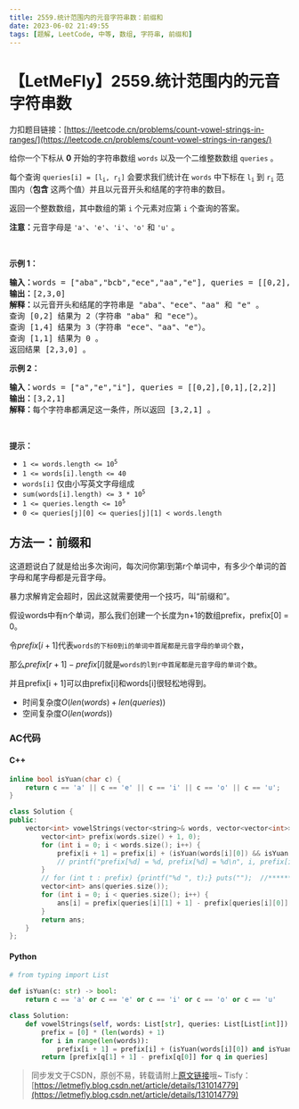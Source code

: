 ```yaml
---
title: 2559.统计范围内的元音字符串数：前缀和
date: 2023-06-02 21:49:55
tags: [题解, LeetCode, 中等, 数组, 字符串, 前缀和]
---
```


# 【LetMeFly】2559.统计范围内的元音字符串数

力扣题目链接：[https://leetcode.cn/problems/count-vowel-strings-in-ranges/](https://leetcode.cn/problems/count-vowel-strings-in-ranges/)

<p>给你一个下标从 <strong>0</strong> 开始的字符串数组 <code>words</code> 以及一个二维整数数组 <code>queries</code> 。</p>

<p>每个查询 <code>queries[i] = [l<sub>i</sub>, r<sub>i</sub>]</code> 会要求我们统计在 <code>words</code> 中下标在 <code>l<sub>i</sub></code> 到 <code>r<sub>i</sub></code> 范围内（<strong>包含</strong> 这两个值）并且以元音开头和结尾的字符串的数目。</p>

<p>返回一个整数数组，其中数组的第 <code>i</code> 个元素对应第 <code>i</code> 个查询的答案。</p>

<p><strong>注意：</strong>元音字母是 <code>'a'</code>、<code>'e'</code>、<code>'i'</code>、<code>'o'</code> 和 <code>'u'</code> 。</p>

<p>&nbsp;</p>

<p><strong>示例 1：</strong></p>

<pre>
<strong>输入：</strong>words = ["aba","bcb","ece","aa","e"], queries = [[0,2],[1,4],[1,1]]
<strong>输出：</strong>[2,3,0]
<strong>解释：</strong>以元音开头和结尾的字符串是 "aba"、"ece"、"aa" 和 "e" 。
查询 [0,2] 结果为 2（字符串 "aba" 和 "ece"）。
查询 [1,4] 结果为 3（字符串 "ece"、"aa"、"e"）。
查询 [1,1] 结果为 0 。
返回结果 [2,3,0] 。
</pre>

<p><strong>示例 2：</strong></p>

<pre>
<strong>输入：</strong>words = ["a","e","i"], queries = [[0,2],[0,1],[2,2]]
<strong>输出：</strong>[3,2,1]
<strong>解释：</strong>每个字符串都满足这一条件，所以返回 [3,2,1] 。</pre>

<p>&nbsp;</p>

<p><strong>提示：</strong></p>

<ul>
	<li><code>1 &lt;= words.length &lt;= 10<sup>5</sup></code></li>
	<li><code>1 &lt;= words[i].length &lt;= 40</code></li>
	<li><code>words[i]</code> 仅由小写英文字母组成</li>
	<li><code>sum(words[i].length) &lt;= 3 * 10<sup>5</sup></code></li>
	<li><code>1 &lt;= queries.length &lt;= 10<sup>5</sup></code></li>
	<li><code>0 &lt;= queries[j][0] &lt;= queries[j][1] &lt;&nbsp;words.length</code></li>
</ul>


    
## 方法一：前缀和

这道题说白了就是给出多次询问，每次问你第l到第r个单词中，有多少个单词的首字母和尾字母都是元音字母。

暴力求解肯定会超时，因此这就需要使用一个技巧，叫“前缀和”。

假设words中有n个单词，那么我们创建一个长度为n+1的数组prefix，prefix[0] = 0。

令$prefix[i + 1]$代表```words的下标0到i的单词中首尾都是元音字母的单词个数```，

那么$prefix[r + 1] - prefix[l]$就是```words的l到r中首尾都是元音字母的单词个数```。

并且prefix[i + 1]可以由prefix[i]和words[i]很轻松地得到。

+ 时间复杂度$O(len(words) + len(queries))$
+ 空间复杂度$O(len(words))$

### AC代码

#### C++

```cpp
inline bool isYuan(char c) {
    return c == 'a' || c == 'e' || c == 'i' || c == 'o' || c == 'u';
}

class Solution {
public:
    vector<int> vowelStrings(vector<string>& words, vector<vector<int>>& queries) {
        vector<int> prefix(words.size() + 1, 0);
        for (int i = 0; i < words.size(); i++) {
            prefix[i + 1] = prefix[i] + (isYuan(words[i][0]) && isYuan(words[i].back()));  // 这里&&外必须加括号，不然会先执行prefix[i] + isYuan(words[i][0])，再将结果于isYuan(words[i].back())做与运算
            // printf("prefix[%d] = %d, prefix[%d] = %d\n", i, prefix[i], i + 1, prefix[i + 1]);  //**********
        }
        // for (int t : prefix) {printf("%d ", t);} puts("");  //**********
        vector<int> ans(queries.size());
        for (int i = 0; i < queries.size(); i++) {
            ans[i] = prefix[queries[i][1] + 1] - prefix[queries[i][0]];
        }
        return ans;
    }
};
```

#### Python

```python
# from typing import List

def isYuan(c: str) -> bool:
    return c == 'a' or c == 'e' or c == 'i' or c == 'o' or c == 'u'

class Solution:
    def vowelStrings(self, words: List[str], queries: List[List[int]]) -> List[int]:
        prefix = [0] * (len(words) + 1)
        for i in range(len(words)):
            prefix[i + 1] = prefix[i] + (isYuan(words[i][0]) and isYuan(words[i][-1]))
        return [prefix[q[1] + 1] - prefix[q[0]] for q in queries]
```

> 同步发文于CSDN，原创不易，转载请附上[原文链接](https://blog.tisfy.eu.org/2023/06/02/LeetCode%202559.%E7%BB%9F%E8%AE%A1%E8%8C%83%E5%9B%B4%E5%86%85%E7%9A%84%E5%85%83%E9%9F%B3%E5%AD%97%E7%AC%A6%E4%B8%B2%E6%95%B0/)哦~
> Tisfy：[https://letmefly.blog.csdn.net/article/details/131014779](https://letmefly.blog.csdn.net/article/details/131014779)
